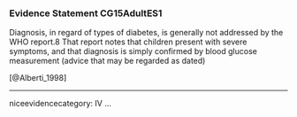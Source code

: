 ### Evidence Statement CG15AdultES1
Diagnosis, in regard of types of diabetes, is generally not addressed by the WHO report.8
That report notes that children present with severe symptoms, and that diagnosis is simply confirmed by blood glucose measurement (advice that may be regarded as dated) 

[@Alberti_1998]

---
niceevidencecategory: IV
...


